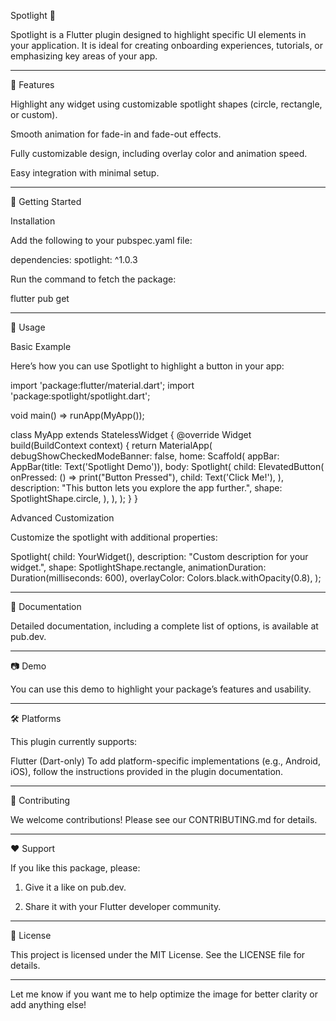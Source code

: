 Spotlight 🎯

Spotlight is a Flutter plugin designed to highlight specific UI elements in your application. It is ideal for creating onboarding experiences, tutorials, or emphasizing key areas of your app.


---

🌟 Features

Highlight any widget using customizable spotlight shapes (circle, rectangle, or custom).

Smooth animation for fade-in and fade-out effects.

Fully customizable design, including overlay color and animation speed.

Easy integration with minimal setup.



---

🚀 Getting Started

Installation

Add the following to your pubspec.yaml file:

dependencies:
  spotlight: ^1.0.3

Run the command to fetch the package:

flutter pub get


---

🎨 Usage

Basic Example

Here’s how you can use Spotlight to highlight a button in your app:

import 'package:flutter/material.dart';
import 'package:spotlight/spotlight.dart';

void main() => runApp(MyApp());

class MyApp extends StatelessWidget {
  @override
  Widget build(BuildContext context) {
    return MaterialApp(
      debugShowCheckedModeBanner: false,
      home: Scaffold(
        appBar: AppBar(title: Text('Spotlight Demo')),
        body: Spotlight(
          child: ElevatedButton(
            onPressed: () => print("Button Pressed"),
            child: Text('Click Me!'),
          ),
          description: "This button lets you explore the app further.",
          shape: SpotlightShape.circle,
        ),
      ),
    );
  }
}

Advanced Customization

Customize the spotlight with additional properties:

Spotlight(
  child: YourWidget(),
  description: "Custom description for your widget.",
  shape: SpotlightShape.rectangle,
  animationDuration: Duration(milliseconds: 600),
  overlayColor: Colors.black.withOpacity(0.8),
);


---

📄 Documentation

Detailed documentation, including a complete list of options, is available at pub.dev.


---

📷 Demo




You can use this demo to highlight your package’s features and usability.


---

🛠️ Platforms

This plugin currently supports:

Flutter (Dart-only)
To add platform-specific implementations (e.g., Android, iOS), follow the instructions provided in the plugin documentation.



---

🤝 Contributing

We welcome contributions! Please see our CONTRIBUTING.md for details.


---

❤️ Support

If you like this package, please:

1. Give it a like on pub.dev.


2. Share it with your Flutter developer community.




---

📝 License

This project is licensed under the MIT License. See the LICENSE file for details.


---

Let me know if you want me to help optimize the image for better clarity or add anything else!

